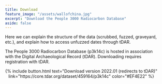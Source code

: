 ```yaml
---
title: Download
feature_image: "/assets/wallofchina.jpg"
excerpt: "Download the People 3000 Radiocarbon Database"
aside: false
---
```


Here we can explain the structure of the data (scrubbed, fuzzed, graveyard,
etc.), and explain how to access unfuzzed dates through tDAR.

The People 3000 Radiocarbon Database (p3k14c) is hosted in association with the
Digital Archaeological Record (tDAR). Downloading requires registration with
tDAR.

<div style="text-align:center;">
{% include button.html text="Download version 2022.01 (redirects to tDAR)" 
link="https://core.tdar.org/dataset/459164/p3k14c" color="#EF4E22" %} </div>



